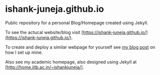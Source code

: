 # ishank-juneja.github.io
Public repository for a personal Blog/Homepage created using Jekyll.

To see the actucal website/blog visit [https://ishank-juneja.github.io/](https://ishank-juneja.github.io/).

To create and deploy a similar webpage for yourself see [my blog post](https://ishank-juneja.github.io/blog/pageSetupJekyll) on how I set up mine.

Also see my academic homepage, also designed using Jekyll at [http://home.iitb.ac.in/~ishankjuneja/].
